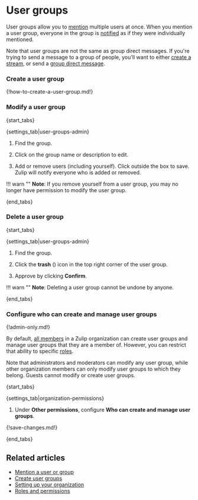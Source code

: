 # User groups

User groups allow you to [mention](/help/mention-a-user-or-group) multiple
users at once. When you mention a user group, everyone in the group is
[notified](/help/dm-mention-alert-notifications) as if they were
individually mentioned.

Note that user groups are not the same as group direct messages. If you're
trying to send a message to a group of people, you'll want to either
[create a stream](/help/create-a-stream), or send a
[group direct message](/help/direct-messages).

### Create a user group

{!how-to-create-a-user-group.md!}

### Modify a user group

{start_tabs}

{settings_tab|user-groups-admin}

1. Find the group.

1. Click on the group name or description to edit.

1. Add or remove users (including yourself). Click outside the box
   to save.  Zulip will notify everyone who is added or removed.

!!! warn ""
    **Note**: If you remove yourself from a user group, you
    may no longer have permission to modify the user group.

{end_tabs}

### Delete a user group

{start_tabs}

{settings_tab|user-groups-admin}

1. Find the group.

1. Click the **trash** (<i class="fa fa-trash-o"></i>) icon in the top
   right corner of the user group.

1. Approve by clicking **Confirm**.

!!! warn ""
    **Note**: Deleting a user group cannot be undone by anyone.

{end_tabs}

### Configure who can create and manage user groups

{!admin-only.md!}

By default, [all members](/help/roles-and-permissions) in a Zulip
organization can create user groups and manage user groups that they
are a member of. However, you can restrict that ability to specific
[roles](/help/roles-and-permissions).

Note that administrators and moderators can modify any user group,
while other organization members can only modify user groups to which
they belong. Guests cannot modify or create user groups.

{start_tabs}

{settings_tab|organization-permissions}

1. Under **Other permissions**, configure **Who can create and manage user groups**.

{!save-changes.md!}

{end_tabs}

## Related articles

* [Mention a user or group](/help/mention-a-user-or-group)
* [Create user groups](/help/create-user-groups)
* [Setting up your organization](/help/getting-your-organization-started-with-zulip)
* [Roles and permissions](/help/roles-and-permissions)
